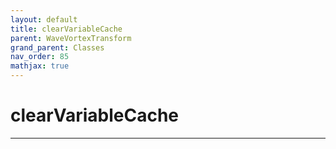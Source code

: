 ```yaml
---
layout: default
title: clearVariableCache
parent: WaveVortexTransform
grand_parent: Classes
nav_order: 85
mathjax: true
---
```


#  clearVariableCache




---

